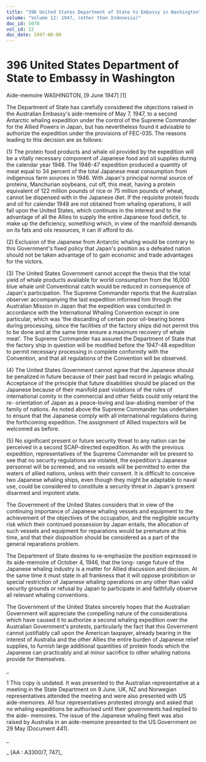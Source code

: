 ```yaml
---
title: "396 United States Department of State to Embassy in Washington"
volume: "Volume 12: 1947, (other than Indonesia)"
doc_id: 5078
vol_id: 12
doc_date: 1947-06-09
---
```


# 396 United States Department of State to Embassy in Washington

Aide-memoire WASHINGTON, [9 June 1947] [1]

The Department of State has carefully considered the objections raised in the Australian Embassy's aide-memoire of May 7, 1947, to a second Antarctic whaling expedition under the control of the Supreme Commander for the Allied Powers in Japan, but has nevertheless found it advisable to authorize the expedition under the provisions of FEC-035. The reasons leading to this decision are as follows:

(1) The protein food products and whale oil provided by the expedition will be a vitally necessary component of Japanese food and oil supplies during the calendar year 1948. The 1946-47 expedition produced a quantity of meat equal to 34 percent of the total Japanese meat consumption from indigenous farm sources in 1946. With Japan's principal normal source of proteins, Manchurian soybeans, cut off, this meat, having a protein equivalent of 122 million pounds of rice or 75 million pounds of wheat, cannot be dispensed with in the Japanese diet. If the requisite protein foods and oil for calendar 1948 are not obtained from whaling operations, it will fall upon the United States, which continues in the interest and to the advantage of all the Allies to supply the entire Japanese food deficit, to make up the deficiency, something which, in view of the manifold demands on its fats and oils resources, it can ill afford to do.

(2) Exclusion of the Japanese from Antarctic whaling would be contrary to this Government's fixed policy that Japan's position as a defeated nation should not be taken advantage of to gain economic and trade advantages for the victors.

(3) The United States Government cannot accept the thesis that the total yield of whale products available for world consumption from the 16,000 blue whale unit Conventional catch would be reduced in consequence of Japan's participation. The Supreme Commander reports that the Australian observer accompanying the last expedition informed him through the Australian Mission in Japan that the expedition was conducted in accordance with the International Whaling Convention except in one particular, which was 'the discarding of certain poor oil-bearing bones during processing, since the facilities of the factory ships did not permit this to be done and at the same time ensure a maximum recovery of whale meat'. The Supreme Commander has assured the Department of State that the factory ship in question will be modified before the 1947-48 expedition to permit necessary processing in complete conformity with the Convention, and that all regulations of the Convention will be observed.

(4) The United States Government cannot agree that the Japanese should be penalized in future because of their past bad record in pelagic whaling. Acceptance of the principle that future disabilities should be placed on the Japanese because of their manifold past violations of the rules of international comity in the commercial and other fields could only retard the re- orientation of Japan as a peace-loving and law-abiding member of the family of nations. As noted above the Supreme Commander has undertaken to ensure that the Japanese comply with all international regulations during the forthcoming expedition. The assignment of Allied inspectors will be welcomed as before.

(5) No significant present or future security threat to any nation can be perceived in a second SCAP-directed expedition. As with the previous expedition, representatives of the Supreme Commander will be present to see that no security regulations are violated, the expedition's Japanese personnel will be screened, and no vessels will be permitted to enter the waters of allied nations, unless with their consent. It is difficult to conceive two Japanese whaling ships, even though they might be adaptable to naval use, could be considered to constitute a security threat in Japan's present disarmed and impotent state.

The Government of the United States considers that in view of the continuing importance of Japanese whaling vessels and equipment to the achievement of the objectives of the occupation, and the negligible security risk which their continued possession by Japan entails, the allocation of such vessels and equipment for reparations would be premature at this time, and that their disposition should be considered as a part of the general reparations problem.

The Department of State desires to re-emphasize the position expressed in its aide-memoire of October 4, 1946, that the long- range future of the Japanese whaling industry is a matter for Allied discussion and decision. At the same time it must state in all frankness that it will oppose prohibition or special restriction of Japanese whaling operations on any other than valid security grounds or refusal by Japan to participate in and faithfully observe all relevant whaling conventions.

The Government of the United States sincerely hopes that the Australian Government will appreciate the compelling nature of the considerations which have caused it to authorize a second whaling expedition over the Australian Government's protests, particularly the fact that this Government cannot justifiably call upon the American taxpayer, already bearing in the interest of Australia and the other Allies the entire burden of Japanese relief supplies, to furnish large additional quantities of protein foods which the Japanese can practicably and at minor sacrifice to other whaling nations provide for themselves.

_

1 This copy is undated. It was presented to the Australian representative at a meeting in the State Department on 9 June. UK, NZ and Norwegian representatives attended the meeting and were also presented with US aide-memoires. All four representatives protested strongly and asked that no whaling expeditions be authorised until their governments had replied to the aide- memoires. The issue of the Japanese whaling fleet was also raised by Australia in an aide-memoire presented to the US Government on 29 May (Document 441).

_

_ [AA : A3300/7, 747]_
